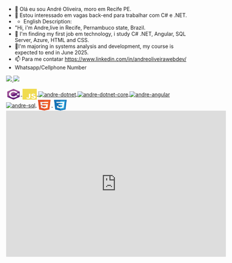- 👋 Olá eu sou André Oliveira, moro em Recife PE.
- 👀 Estou interessado em vagas back-end para trabalhar com C# e .NET.
- - English Description:
- "Hi, i'm Andre,live in Recife, Pernambuco state, Brazil.
- 🌱 I'm finding my first job em technology, i study C# .NET, Angular,  SQL Server, Azure, HTML and CSS.
- 📖I'm majoring in systems analysis and development, my course is expected to end in June 2025.
- 📫 Para me contatar https://www.linkedin.com/in/andreoliveirawebdev/
- Whatsapp/Cellphone Number




<div align="left">
  <a href="https://github.com/andrewoliver616">
  <img height="180em" src="https://github-readme-stats.vercel.app/api?username=andrewoliver616&show_icons=true&theme=dark&include_all_commits=true&count_private=true"/>
  <img height="180em" src="https://github-readme-stats.vercel.app/api/top-langs/?username=andrewoliver616&layout=compact&langs_count=7&theme=dark"/>
</div>
  
  <div style="display: inline_block"><br>
      <img align="center" alt="andre-Csharp" height="30" width="40" src="https://raw.githubusercontent.com/devicons/devicon/master/icons/csharp/csharp-original.svg"/>
      <img align="center" alt="andre-Js" height="30" width="40" src="https://raw.githubusercontent.com/devicons/devicon/master/icons/javascript/javascript-plain.svg"/>
      <img align="center" alt="andre-dotnet" height="30" width="40" src="https://cdn.jsdelivr.net/gh/devicons/devicon/icons/dot-net/dot-net-original.svg"/>
    <img align="center" alt="andre-dotnet-core" height="30" width="40" src="https://cdn.jsdelivr.net/gh/devicons/devicon/icons/dotnetcore/dotnetcore-original.svg"/>
      <img align="center" alt="andre-angular" height="30" width="40" src="https://cdn.jsdelivr.net/gh/devicons/devicon/icons/angularjs/angularjs-original.svg"/>
      <img align="center" alt="andre-sql" height="30" width="40" src="https://cdn.jsdelivr.net/gh/devicons/devicon/icons/mysql/mysql-original.svg"/>
      <img align="center" alt="andre-HTML" height="30" width="40" src="https://raw.githubusercontent.com/devicons/devicon/master/icons/html5/html5-original.svg"/>
      <img align="center" alt="andre-CSS" height="30" width="40" src="https://raw.githubusercontent.com/devicons/devicon/master/icons/css3/css3-original.svg"/>
  	  
     
</div>

<div><iframe width="600" height="400" frameBorder="0" src="https://www.mindmeister.com/maps/public_map_shell/3411806093/pesquisa-teorias-e-fundamento?width=600&height=400&z=auto&no_share=1" scrolling="no" style="overflow:hidden;margin-bottom:5px">Seu navegador não pode exibir frames. Por favor, acesse <a href="https://www.mindmeister.com/3411806093/pesquisa-teorias-e-fundamento" target="_blank">Pesquisa: Teorias e Fundamento</a> no MindMeister.</iframe></div>
